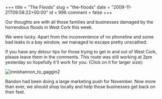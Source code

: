 +++
title = "The Floods"
slug = "the-floods"
date = "2009-11-21T09:58:22+00:00"
id = 996
comment = false
+++

Our thoughts are with all those families and businesses damaged by the horrendous floods in West Cork this week. 

We were lucky. Apart from the inconvenience of no phoneline and some bad leaks in a bay window, we managed to escape pretty unscathed. 

If you have any detour tips for those trying to get in and out of West Cork, please leave them in the comments. This route was still working at 2pm yesterday so hopefully it'll work for you. (Click on it for larger size):

![innishannon_to_gaggin2](/images/2009/11/449B3858EF074DC69784683CDED44788-500.jpg)

Bandon had been doing a large marketing push for November. Now more than ever, we should shop locally and help those businesses get back on their feet.
